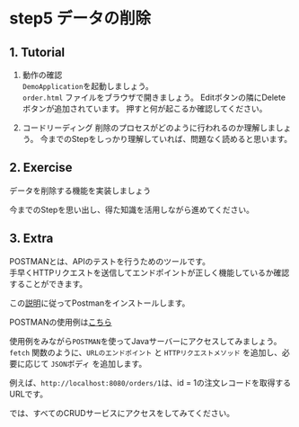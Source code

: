 # step5 データの削除

## 1. Tutorial

1. 動作の確認  
`DemoApplication`を起動しましょう。  
`order.html` ファイルをブラウザで開きましょう。
Editボタンの隣にDeleteボタンが追加されています。
押すと何が起こるか確認してください。

2. コードリーディング
削除のプロセスがどのように行われるのか理解しましょう。
今までのStepをしっかり理解していれば、問題なく読めると思います。

## 2. Exercise

データを削除する機能を実装しましょう

今までのStepを思い出し、得た知識を活用しながら進めてください。


## 3. Extra
POSTMANとは、APIのテストを行うためのツールです。  
手早くHTTPリクエストを送信してエンドポイントが正しく機能しているか確認することができます。

この[説明](https://yu-report.com/entry/postman/)に従ってPostmanをインストールします。  

POSTMANの使用例は[こちら](https://rainbow-engine.com/postman-howto-intro/)
  
使用例をみながら`POSTMAN`を使ってJavaサーバーにアクセスしてみましょう。
`fetch` 関数のように、`URLのエンドポイント` と `HTTPリクエストメソッド` を追加し、必要に応じて `JSON`ボディ を追加します。
      
例えば、`http://localhost:8080/orders/1`は、id = 1の注文レコードを取得するURLです。

では、すべてのCRUDサービスにアクセスをしてみてください。

